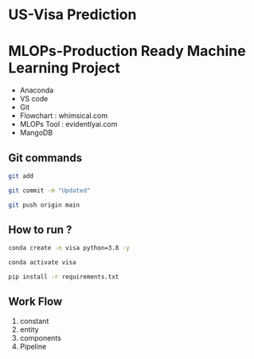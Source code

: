 # US-Visa Prediction 
# MLOPs-Production Ready Machine Learning Project

- Anaconda
- VS code
- Git
- Flowchart : whimsical.com
- MLOPs Tool : evidentlyai.com
- MangoDB 

## Git commands

```bash
git add

git commit -m "Updated"

git push origin main
```



## How to run ?
``` bash
conda create -n visa python=3.8 -y
```

```bash
conda activate visa
```

```bash
pip install -r requirements.txt
```

## Work Flow
1. constant
2. entity
3. components
4. Pipeline